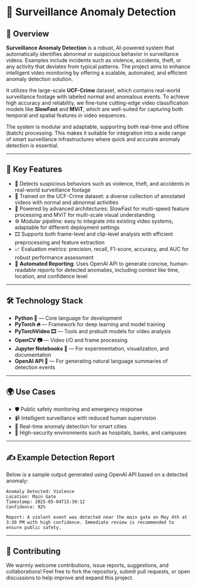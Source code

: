 # 🧠 Surveillance Anomaly Detection

## 📌 Overview

**Surveillance Anomaly Detection** is a robust, AI-powered system that automatically identifies abnormal or suspicious behavior in surveillance videos. Examples include incidents such as violence, accidents, theft, or any activity that deviates from typical patterns. The project aims to enhance intelligent video monitoring by offering a scalable, automated, and efficient anomaly detection solution.

It utilizes the large-scale **UCF-Crime** dataset, which contains real-world surveillance footage with labeled normal and anomalous events. To achieve high accuracy and reliability, we fine-tune cutting-edge video classification models like **SlowFast** and **MViT**, which are well-suited for capturing both temporal and spatial features in video sequences.

The system is modular and adaptable, supporting both real-time and offline (batch) processing. This makes it suitable for integration into a wide range of smart surveillance infrastructures where quick and accurate anomaly detection is essential.

---

## 🔧 Key Features

* 🚨 Detects suspicious behaviors such as violence, theft, and accidents in real-world surveillance footage
* 🎥 Trained on the UCF-Crime dataset: a diverse collection of annotated videos with normal and abnormal activities
* 🧠 Powered by advanced architectures: SlowFast for multi-speed feature processing and MViT for multi-scale visual understanding
* ⚙️ Modular pipeline: easy to integrate into existing video systems, adaptable for different deployment settings
* 🎞️ Supports both frame-level and clip-level analysis with efficient preprocessing and feature extraction
* 📈 Evaluation metrics: precision, recall, F1-score, accuracy, and AUC for robust performance assessment
* 📝 **Automated Reporting**: Uses OpenAI API to generate concise, human-readable reports for detected anomalies, including context like time, location, and confidence level

---

## 🛠️ Technology Stack

* **Python 🐍** — Core language for development
* **PyTorch 🔥** — Framework for deep learning and model training
* **PyTorchVideo 🎞️** — Tools and prebuilt models for video analysis
* **OpenCV 📷** — Video I/O and frame processing
* **Jupyter Notebooks 📒** — For experimentation, visualization, and documentation
* **OpenAI API 🧾** — For generating natural language summaries of detection events

---

## 🌍 Use Cases

* 🛡️ Public safety monitoring and emergency response
* 📹 Intelligent surveillance with reduced human supervision
* 🌆 Real-time anomaly detection for smart cities
* 🏥 High-security environments such as hospitals, banks, and campuses

---

## ✍️ Example Detection Report

Below is a sample output generated using OpenAI API based on a detected anomaly:

```text
Anomaly Detected: Violence
Location: Main Gate
Timestamp: 2025-05-04T15:30:12
Confidence: 92%

Report: A violent event was detected near the main gate on May 4th at 3:30 PM with high confidence. Immediate review is recommended to ensure public safety.
```

---

## 🤝 Contributing

We warmly welcome contributions, issue reports, suggestions, and collaborations! Feel free to fork the repository, submit pull requests, or open discussions to help improve and expand this project.
